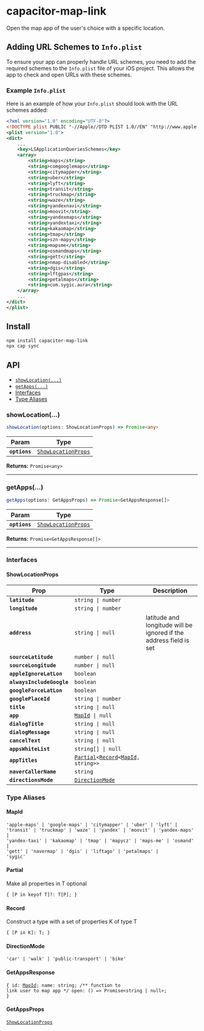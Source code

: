 # capacitor-map-link

Open the map app of the user's choice with a specific location.

## Adding URL Schemes to `Info.plist`

To ensure your app can properly handle URL schemes, you need to add the required schemes to the `Info.plist` file of your iOS project. This allows the app to check and open URLs with these schemes.

### Example `Info.plist`

Here is an example of how your `Info.plist` should look with the URL schemes added:

```xml
<?xml version="1.0" encoding="UTF-8"?>
<!DOCTYPE plist PUBLIC "-//Apple//DTD PLIST 1.0//EN" "http://www.apple.com/DTDs/PropertyList-1.0.dtd">
<plist version="1.0">
<dict>
    ...
    <key>LSApplicationQueriesSchemes</key>
    <array>
        <string>maps</string>
        <string>comgooglemaps</string>
        <string>citymapper</string>
        <string>uber</string>
        <string>lyft</string>
        <string>transit</string>
        <string>truckmap</string>
        <string>waze</string>
        <string>yandexnavi</string>
        <string>moovit</string>
        <string>yandexmaps</string>
        <string>yandextaxi</string>
        <string>kakaomap</string>
        <string>tmap</string>
        <string>szn-mapy</string>
        <string>mapsme</string>
        <string>osmandmaps</string>
        <string>gett</string>
        <string>nmap-disabled</string>
        <string>dgis</string>
        <string>lftgpas</string>
        <string>petalmaps</string>
        <string>com.sygic.aura</string>
    </array>
    ...
</dict>
</plist>
```

## Install

```bash
npm install capacitor-map-link
npx cap sync
```

## API

<docgen-index>

* [`showLocation(...)`](#showlocation)
* [`getApps(...)`](#getapps)
* [Interfaces](#interfaces)
* [Type Aliases](#type-aliases)

</docgen-index>

<docgen-api>
<!--Update the source file JSDoc comments and rerun docgen to update the docs below-->

### showLocation(...)

```typescript
showLocation(options: ShowLocationProps) => Promise<any>
```

| Param         | Type                                                            |
| ------------- | --------------------------------------------------------------- |
| **`options`** | <code><a href="#showlocationprops">ShowLocationProps</a></code> |

**Returns:** <code>Promise&lt;any&gt;</code>

--------------------


### getApps(...)

```typescript
getApps(options: GetAppsProps) => Promise<GetAppsResponse[]>
```

| Param         | Type                                                            |
| ------------- | --------------------------------------------------------------- |
| **`options`** | <code><a href="#showlocationprops">ShowLocationProps</a></code> |

**Returns:** <code>Promise&lt;GetAppsResponse[]&gt;</code>

--------------------


### Interfaces


#### ShowLocationProps

| Prop                      | Type                                                                                                                      | Description                                                        |
| ------------------------- | ------------------------------------------------------------------------------------------------------------------------- | ------------------------------------------------------------------ |
| **`latitude`**            | <code>string \| number</code>                                                                                             |                                                                    |
| **`longitude`**           | <code>string \| number</code>                                                                                             |                                                                    |
| **`address`**             | <code>string \| null</code>                                                                                               | latitude and longitude will be ignored if the address field is set |
| **`sourceLatitude`**      | <code>number \| null</code>                                                                                               |                                                                    |
| **`sourceLongitude`**     | <code>number \| null</code>                                                                                               |                                                                    |
| **`appleIgnoreLatLon`**   | <code>boolean</code>                                                                                                      |                                                                    |
| **`alwaysIncludeGoogle`** | <code>boolean</code>                                                                                                      |                                                                    |
| **`googleForceLatLon`**   | <code>boolean</code>                                                                                                      |                                                                    |
| **`googlePlaceId`**       | <code>string \| number</code>                                                                                             |                                                                    |
| **`title`**               | <code>string \| null</code>                                                                                               |                                                                    |
| **`app`**                 | <code><a href="#mapid">MapId</a> \| null</code>                                                                           |                                                                    |
| **`dialogTitle`**         | <code>string \| null</code>                                                                                               |                                                                    |
| **`dialogMessage`**       | <code>string \| null</code>                                                                                               |                                                                    |
| **`cancelText`**          | <code>string \| null</code>                                                                                               |                                                                    |
| **`appsWhiteList`**       | <code>string[] \| null</code>                                                                                             |                                                                    |
| **`appTitles`**           | <code><a href="#partial">Partial</a>&lt;<a href="#record">Record</a>&lt;<a href="#mapid">MapId</a>, string&gt;&gt;</code> |                                                                    |
| **`naverCallerName`**     | <code>string</code>                                                                                                       |                                                                    |
| **`directionsMode`**      | <code><a href="#directionmode">DirectionMode</a></code>                                                                   |                                                                    |


### Type Aliases


#### MapId

<code>'apple-maps' | 'google-maps' | 'citymapper' | 'uber' | 'lyft' | 'transit' | 'truckmap' | 'waze' | 'yandex' | 'moovit' | 'yandex-maps' | 'yandex-taxi' | 'kakaomap' | 'tmap' | 'mapycz' | 'maps-me' | 'osmand' | 'gett' | 'navermap' | 'dgis' | 'liftago' | 'petalmaps' | 'sygic'</code>


#### Partial

Make all properties in T optional

<code>{ [P in keyof T]?: T[P]; }</code>


#### Record

Construct a type with a set of properties K of type T

<code>{ [P in K]: T; }</code>


#### DirectionMode

<code>'car' | 'walk' | 'public-transport' | 'bike'</code>


#### GetAppsResponse

<code>{ id: <a href="#mapid">MapId</a>; name: string; /** function to link user to map app */ open: () =&gt; Promise&lt;string | null&gt;; }</code>


#### GetAppsProps

<code><a href="#showlocationprops">ShowLocationProps</a></code>

</docgen-api>
